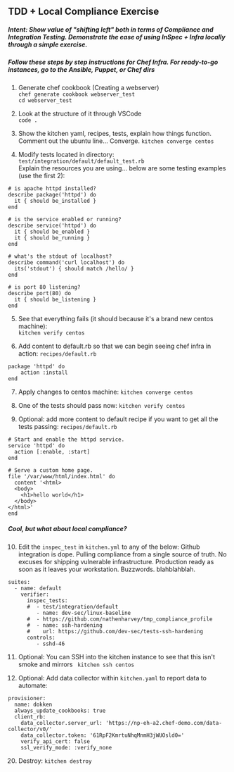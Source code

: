 ## TDD + Local Compliance Exercise  
##### Intent: Show value of "shifting left" both in terms of Compliance and Integration Testing. Demonstrate the ease of using InSpec + Infra locally through a simple exercise.
##### Follow these steps by step instructions for Chef Infra. For ready-to-go instances, go to the Ansible, Puppet, or Chef dirs



1. Generate chef cookbook (Creating a webserver)  
    `chef generate cookbook webserver_test`  
    `cd webserver_test`  
    
2. Look at the structure of it through VSCode  
    `code .`  
    
3. Show the kitchen yaml, recipes, tests, explain how things function. 
   Comment out the ubuntu line... Converge.
   `kitchen converge centos`  

4. Modify tests located in directory: `test/integration/default/default_test.rb`  
   Explain the resources you are using... below are some testing examples (use the first 2):  
  
```
# is apache httpd installed?
describe package('httpd') do
  it { should be_installed }
end

# is the service enabled or running?
describe service('httpd') do
  it { should be_enabled }
  it { should be_running }
end

# what's the stdout of localhost?
describe command('curl localhost') do
  its('stdout') { should match /hello/ }
end

# is port 80 listening?
describe port(80) do
  it { should be_listening }
end
```   

5. See that everything fails (it should because it's a brand new centos machine):  
  `kitchen verify centos`  
  
6. Add content to default.rb so that we can begin seeing chef infra in action:  `recipes/default.rb`  
```
package 'httpd' do
    action :install
end
```   
  
7. Apply changes to centos machine: `kitchen converge centos`  
  
8. One of the tests should pass now: `kitchen verify centos`  

9. Optional: add more content to default recipe if you want to get all the tests passing:  `recipes/default.rb`   
```
# Start and enable the httpd service.
service 'httpd' do
  action [:enable, :start]
end

# Serve a custom home page.
file '/var/www/html/index.html' do
  content '<html>
  <body>
    <h1>hello world</h1>
  </body>
</html>'
end
```
  
##### Cool, but what about local compliance?   
  
10. Edit the `inspec_test` in `kitchen.yml` to any of the below:
    Github integration is dope. Pulling compliance from a single source of truth. No excuses for shipping vulnerable infrastructure. Production ready as soon as it leaves your workstation. Buzzwords. blahblahblah.
```
suites:
  - name: default
    verifier:
      inspec_tests:
      #  - test/integration/default
         - name: dev-sec/linux-baseline
      #  - https://github.com/nathenharvey/tmp_compliance_profile   
      #  - name: ssh-hardening
      #    url: https://github.com/dev-sec/tests-ssh-hardening
      controls:
         - sshd-46
```
  
11. Optional: You can SSH into the kitchen instance to see that this isn't smoke and mirrors
 ``` kitchen ssh centos```
  
12. Optional: Add data collector within `kitchen.yaml` to report data to automate: 
```
provisioner:
  name: dokken
  always_update_cookbooks: true
  client_rb:
    data_collector.server_url: 'https://np-eh-a2.chef-demo.com/data-collector/v0/'
    data_collector.token: '61RpF2KmrtuNhqMnmH3jWUOsld0='
    verify_api_cert: false
    ssl_verify_mode: :verify_none
```
  
20. Destroy: `kitchen destroy`  

